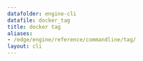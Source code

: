 ```yaml
---
datafolder: engine-cli
datafile: docker_tag
title: docker tag
aliases:
- /edge/engine/reference/commandline/tag/
layout: cli
---
```


<!--
This page is automatically generated from Docker's source code. If you want to
suggest a change to the text that appears here, open a ticket or pull request
in the source repository on GitHub:

https://github.com/docker/cli
-->